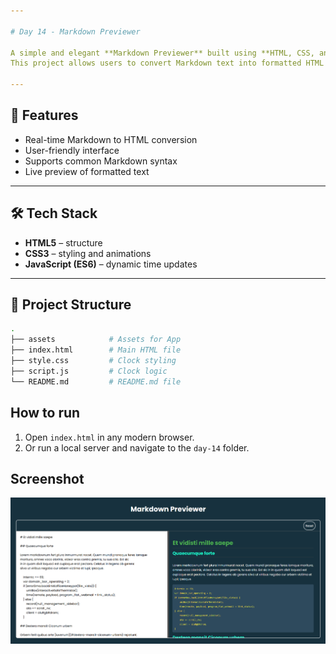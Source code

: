 ```yaml
---

# Day 14 - Markdown Previewer

A simple and elegant **Markdown Previewer** built using **HTML, CSS, and JavaScript**.
This project allows users to convert Markdown text into formatted HTML in real-time.

---
```


## 🚀 Features
- Real-time Markdown to HTML conversion
- User-friendly interface
- Supports common Markdown syntax
- Live preview of formatted text

---

## 🛠️ Tech Stack
- **HTML5** – structure  
- **CSS3** – styling and animations  
- **JavaScript (ES6)** – dynamic time updates  

---

## 📂 Project Structure
```bash
.
├── assets            # Assets for App
├── index.html        # Main HTML file
├── style.css         # Clock styling
├── script.js         # Clock logic
└── README.md         # README.md file

```
## How to run
1. Open `index.html` in any modern browser.  
2. Or run a local server and navigate to the `day-14` folder.  

## Screenshot
![Day 14 Screenshot](./assets/day-14.png)
